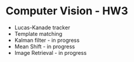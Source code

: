 # Computer Vision - HW3
* Lucas-Kanade tracker
* Template matching 
* Kalman filter - in progress
* Mean Shift - in progress
* Image Retrieval - in progress
